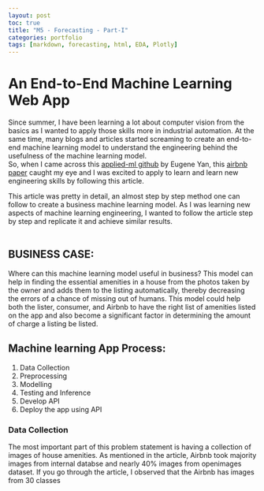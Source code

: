 ```yaml
---
layout: post
toc: true
title: "M5 - Forecasting - Part-I"
categories: portfolio
tags: [markdown, forecasting, html, EDA, Plotly]
---
```


# An End-to-End Machine Learning Web App

Since summer, I have been learning a lot about computer vision from the basics as I wanted to apply those skills more in industrial automation. At the same time, many blogs and articles started screaming to create an end-to-end machine learning model to understand the engineering behind the usefulness of the machine learning model. 
<br />
So, when I came across this [applied-ml github](https://github.com/eugeneyan/applied-ml#computer-vision) by Eugene Yan, this [airbnb paper](https://medium.com/airbnb-engineering/amenity-detection-and-beyond-new-frontiers-of-computer-vision-at-airbnb-144a4441b72e) caught my eye and I was excited to apply to learn and learn new engineering skills by following this article.

This article was pretty in detail, an almost step by step method one can follow to create a business machine learning model. As I was learning new aspects of machine learning engineering, I wanted to follow the article step by step and replicate it and achieve similar results.  
<br />
## BUSINESS CASE:
Where can this machine learning model useful in business?
  This model can help in finding the essential amenities in a house from the photos taken by the owner and adds them to the listing automatically, thereby decreasing the errors of a chance of missing out of humans. This model could help both the lister, consumer, and Airbnb to have the right list of amenities listed on the app and also become a significant factor in determining the amount of charge a listing be listed.

## Machine learning App Process:
  1. Data Collection 
  2. Preprocessing
  3. Modelling
  4. Testing and Inference
  5. Develop API
  6. Deploy the app using API


### Data Collection 
The most important part of this problem statement is having a collection of images of house amenities. As mentioned in the article, Airbnb took majority images from internal databse and nearly 40% images from openimages dataset. 
If you go through the article, I observed that the Airbnb has images from 30 classes  










